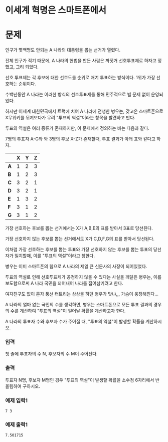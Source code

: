 # 이세계 혁명은 스마트폰에서

# 문제

인구가 몇백명도 안되는 A 나라의 대통령을 뽑는 선거가 열렸다. 

전체 인구가 적기 때문에, A 나라의 헌법을 만든 사람은 까짓거 선호투표제로 하자고 정했고, 그리 되었다.

선호 투표제는 각 후보에 대한 선호도를 순위로 매겨 투표하는 방식이다. 1위가 가장 선호하는 순위이다.

수백년동안 A 나라는 이러한 방식의 선호투표제를 통해 민주적으로 별 문제 없이 운영되었다.

하지만 이세계 대한민국에서 트럭에 치여 A 나라에 전생한 병우는, 갖고온 스마트폰으로 X무위키를 뒤져보다가 무려 "투표의 역설"이라는 항목을 발견하고 만다.



투표의 역설은 여러 종류가 존재하지만, 이 문제에서 정의하는 바는 다음과 같다.

7명의 투표자 A-G와 와 3명의 후보 X-Z가 존재할때, 투표 결과가 아래 표와 같다고 하자.

||X|Y|Z|
|---|---|---|---|
|**A**|1|2|3|
|**B**|1|2|3|
|**C**|3|2|1|
|**D**|3|2|1|
|**E**|1|3|2|
|**F**|3|1|2|
|**G**|3|1|2| 

가장 선호하는 후보를 뽑는 선거에서는 X가 A,B,E의 표를 받아서 3표로 당선된다.

가장 선호하지 않는 후보를 뽑는 선거에서도 X가 C,D,F,G의 표를 받아서 당선된다.

이처럼 가장 선호하는 후보를 뽑는 투표와 가장 선호하지 않는 후보를 뽑는 투표의 당선자가 일치할때, 이를 "투표의 역설"이라고 칭한다.



병우는 이미 스마트폰의 힘으로 A 나라의 제일 큰 신문사의 사장이 되어있었다.

투표의 역설로 인해 선호투표제가 공정하지 않을 수 있다는 사실을 깨달은 병우는, 이를 보도함으로써 A 나라 국민을 꾀어내어 나라를 집어삼키려고 한다.

여자친구도 없이 혼자 풍선 터트리는 상상을 하던 병우가 맞냐,,, 가슴이 웅장해진다...

A 나라의 얼마 없는 국민의 수를 생각하면, 병우는 스마트폰으로 모든 투표 결과의 경우의 수를 계산하여 "투표의 역설"이 일어날 확률을 계산하고자 한다.

A 나라의 투표자 수와 후보자 수가 주어질 때, "투표의 역설"이 발생할 확률을 계산하시오.


### 입력

첫 줄에 투표자의 수 N, 후보자의 수 M이 주어진다.

### 출력

투표자 N명, 후보자 M명인 경우 "투표의 역설"이 발생할 확률을 소수점 6자리에서 반올림하여 구하시오.

### 예제 입력1

```
7 3
```

### 예제 출력1

```
7.501715
```
